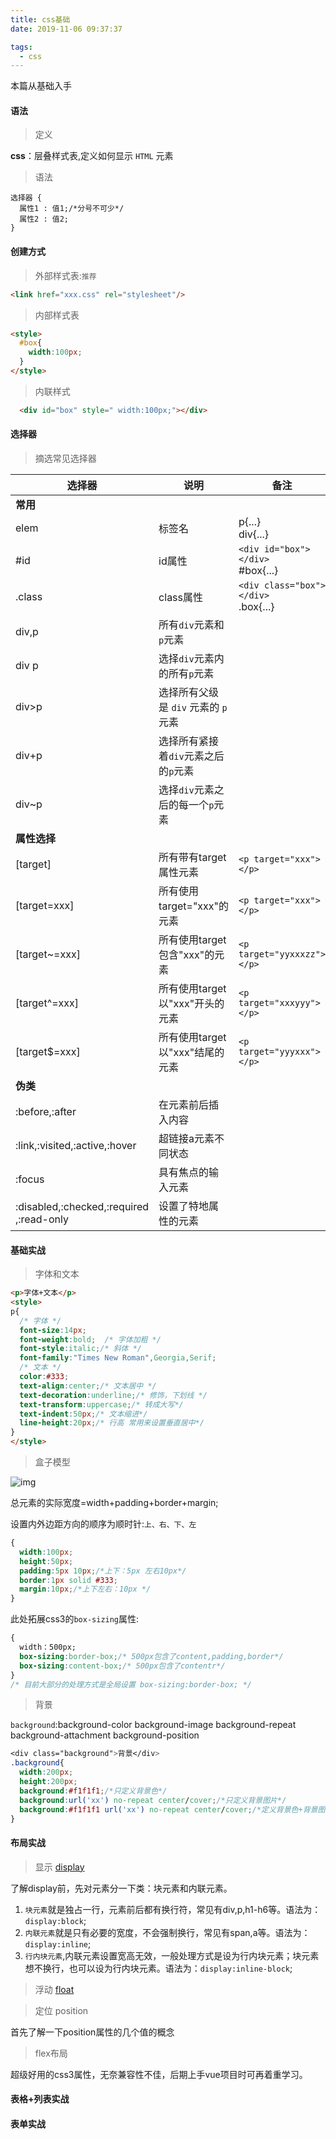 ```yaml
---
title: css基础
date: 2019-11-06 09:37:37

tags:
  - css
---
```


本篇从基础入手

<!--more-->
#### 语法
> 定义

<b>css</b>：层叠样式表,定义如何显示 `HTML` 元素

> 语法
```
选择器 {
  属性1 : 值1;/*分号不可少*/
  属性2 : 值2;
}
```

#### 创建方式

> 外部样式表:`推荐`
```html
<link href="xxx.css" rel="stylesheet"/>
```
> 内部样式表
```html
<style>
  #box{
    width:100px;
  }
</style>
```
> 内联样式
```html
  <div id="box" style=" width:100px;"></div>
```
#### 选择器

> 摘选常见选择器

| 选择器 | 说明 | 备注 |
| - | - | - |
| <b>常用</b> |  |
| elem | 标签名 | p{...}<br>div{...} |
| #id | id属性 | `<div id="box"></div>`<br>#box{...} |
| .class | class属性 | `<div class="box"></div>`<br>.box{...} |
| div,p | 所有`div`元素和`p`元素 | |
| div p | 选择`div`元素内的所有`p`元素 | |
| div>p | 选择所有父级是 `div` 元素的 `p` 元素 | |
| div+p | 选择所有紧接着`div`元素之后的`p`元素 | |
|	div~p|选择`div`元素之后的每一个`p`元素
| <b>属性选择</b> |  |
| [target] | 所有带有target属性元素 | `<p target="xxx"></p>` |
| [target=xxx] | 所有使用target="xxx"的元素 | `<p target="xxx"></p>`|
| [target~=xxx] | 所有使用target包含"xxx"的元素 |`<p target="yyxxxzz"></p>` |
| [target^=xxx] | 所有使用target以"xxx"开头的元素 |`<p target="xxxyyy"></p>` |
| [target$=xxx] | 所有使用target以"xxx"结尾的元素 | `<p target="yyyxxx"></p>`|
| <b>伪类</b> |  |
| :before,:after | 在元素前后插入内容 |
| :link,:visited,:active,:hover | 超链接a元素不同状态 |
| :focus | 具有焦点的输入元素 |
| :disabled,:checked,:required ,:read-only| 设置了特地属性的元素 |

#### 基础实战
> 字体和文本
```html
<p>字体+文本</p>
<style>
p{
  /* 字体 */
  font-size:14px;
  font-weight:bold;  /* 字体加粗 */
  font-style:italic;/* 斜体 */
  font-family:"Times New Roman",Georgia,Serif;
  /* 文本 */
  color:#333;
  text-align:center;/* 文本居中 */
  text-decoration:underline;/* 修饰，下划线 */
  text-transform:uppercase;/* 转成大写*/
  text-indent:50px;/* 文本缩进*/
  line-height:20px;/* 行高 常用来设置垂直居中*/
}
</style>

```

> 盒子模型

![img](/images/box-model.gif?width=100)

总元素的实际宽度=width+padding+border+margin;

设置内外边距方向的顺序为顺时针:`上、右、下、左`
```css
{
  width:100px;
  height:50px;
  padding:5px 10px;/*上下：5px 左右10px*/
  border:1px solid #333;
  margin:10px;/*上下左右：10px */
}

```
此处拓展css3的`box-sizing`属性:
```css
{
  width：500px;
  box-sizing:border-box;/* 500px包含了content,padding,border*/
  box-sizing:content-box;/* 500px包含了contentr*/
}
/* 目前大部分的处理方式是全局设置 box-sizing:border-box; */
```

> 背景

`background`:background-color background-image background-repeat background-attachment background-position
```css
<div class="background">背景</div>
.background{
  width:200px;
  height:200px;
  background:#f1f1f1;/*只定义背景色*/
  background:url('xx') no-repeat center/cover;/*只定义背景图片*/
  background:#f1f1f1 url('xx') no-repeat center/cover;/*定义背景色+背景图片*/
}
```

#### 布局实战
> 显示 [display](https://www.runoob.com/cssref/pr-class-display.html)

了解display前，先对元素分一下类：块元素和内联元素。
1. `块元素`就是独占一行，元素前后都有换行符，常见有div,p,h1-h6等。语法为：`display:block`;
2. `内联元素`就是只有必要的宽度，不会强制换行，常见有span,a等。语法为：`display:inline`;
3. `行内块元素`,内联元素设置宽高无效，一般处理方式是设为行内块元素；块元素想不换行，也可以设为行内块元素。语法为：`display:inline-block`;

> 浮动 [float](https://www.runoob.com/cssref/pr-class-float.html)


> 定位 position

首先了解一下position属性的几个值的概念


> flex布局

超级好用的css3属性，无奈兼容性不佳，后期上手vue项目时可再着重学习。


#### 表格+列表实战
>

#### 表单实战












